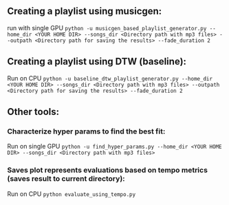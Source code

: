 ## Creating a playlist using musicgen:
run with single GPU
`python -u musicgen_based_playlist_generator.py --home_dir <YOUR HOME DIR> --songs_dir <Directory path with mp3 files> --outpath <Directory path for saving the results> --fade_duration 2`


## Creating a playlist using DTW (baseline):
Run on CPU
`python -u baseline_dtw_playlist_generator.py --home_dir <YOUR HOME DIR> --songs_dir <Directory path with mp3 files> --outpath <Directory path for saving the results> --fade_duration 2`


## Other tools:
### Characterize hyper params to find the best fit:
Run on single GPU
`python -u find_hyper_params.py --home_dir <YOUR HOME DIR> --songs_dir <Directory path with mp3 files>`

### Saves plot represents evaluations based on tempo metrics (saves result to current directory):
Run on CPU
`python evaluate_using_tempo.py`

